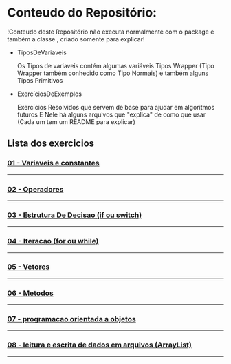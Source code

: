 # Conteudo do Repositório:

!Conteudo deste Repositório não executa normalmente com o package e também a classe , criado somente para explicar!

- TiposDeVariaveis

  Os Tipos de variaveis contém
  algumas variáveis Tipos Wrapper
  (Tipo Wrapper também conhecido como Tipo Normais)
  e também alguns Tipos Primitivos 

- ExercíciosDeExemplos

  Exercícios Resolvidos que servem de base
  para ajudar em algoritmos futuros
  E Nele há alguns arquivos que "explica" 
  de como que usar (Cada um tem um README para explicar)

##

## Lista dos exercicios
### [01 - Variaveis e constantes ](https://github.com/gladsonsimoes/ExerciciosDeExemplo_Java/tree/main/ExerciciosDeExemplo/01_variaveis_e_constantes/)
----
### [02 - Operadores](https://github.com/gladsonsimoes/ExerciciosDeExemplo_Java/tree/main/ExerciciosDeExemplo/02_operadores/)
----
### [03 - Estrutura De Decisao (if ou switch) ](https://github.com/gladsonsimoes/ExerciciosDeExemplo_Java/tree/main/ExerciciosDeExemplo/03_estrutura_de_decisao/)
----
### [04 - Iteracao (for ou while) ](https://github.com/gladsonsimoes/ExerciciosDeExemplo_Java/tree/main/ExerciciosDeExemplo/04_Iteracao/)
----
### [05 - Vetores ](https://github.com/gladsonsimoes/ExerciciosDeExemplo_Java/tree/main/ExerciciosDeExemplo/05_vetores/)
----
### [06 - Metodos](https://github.com/gladsonsimoes/ExerciciosDeExemplo_Java/tree/main/ExerciciosDeExemplo/06_metodos/)
----
### [07 - programacao orientada a objetos](https://github.com/gladsonsimoes/ExerciciosDeExemplo_Java/tree/main/ExerciciosDeExemplo/07_programacao_orientada_a_objetos/)
----
### [08 - leitura e escrita de dados em arquivos (ArrayList)](https://github.com/gladsonsimoes/ExerciciosDeExemplo_Java/tree/main/ExerciciosDeExemplo/08_leitura_e_escrita_de_dados_em_arquivos/)
----
